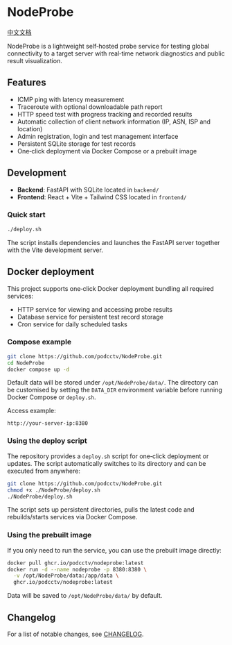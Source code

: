 # NodeProbe

[中文文档](README.zh.md)

NodeProbe is a lightweight self‑hosted probe service for testing global connectivity to a target server with real‑time network diagnostics and public result visualization.

## Features

- ICMP ping with latency measurement
- Traceroute with optional downloadable path report
- HTTP speed test with progress tracking and recorded results
- Automatic collection of client network information (IP, ASN, ISP and location)
- Admin registration, login and test management interface
- Persistent SQLite storage for test records
- One‑click deployment via Docker Compose or a prebuilt image

## Development

- **Backend**: FastAPI with SQLite located in `backend/`
- **Frontend**: React + Vite + Tailwind CSS located in `frontend/`

### Quick start

```bash
./deploy.sh
```

The script installs dependencies and launches the FastAPI server together with the Vite development server.

## Docker deployment

This project supports one‑click Docker deployment bundling all required services:

- HTTP service for viewing and accessing probe results
- Database service for persistent test record storage
- Cron service for daily scheduled tasks

### Compose example

```bash
git clone https://github.com/podcctv/NodeProbe.git
cd NodeProbe
docker compose up -d
```

Default data will be stored under `/opt/NodeProbe/data/`.
The directory can be customised by setting the `DATA_DIR` environment variable
before running Docker Compose or `deploy.sh`.

Access example:

```
http://your-server-ip:8380
```

### Using the deploy script

The repository provides a `deploy.sh` script for one‑click deployment or updates. The script automatically switches to its directory and can be executed from anywhere:

```bash
git clone https://github.com/podcctv/NodeProbe.git
chmod +x ./NodeProbe/deploy.sh
./NodeProbe/deploy.sh
```

The script sets up persistent directories, pulls the latest code and rebuilds/starts services via Docker Compose.

### Using the prebuilt image

If you only need to run the service, you can use the prebuilt image directly:

```bash
docker pull ghcr.io/podcctv/nodeprobe:latest
docker run -d --name nodeprobe -p 8380:8380 \
  -v /opt/NodeProbe/data:/app/data \
  ghcr.io/podcctv/nodeprobe:latest
```

Data will be saved to `/opt/NodeProbe/data/` by default.

## Changelog

For a list of notable changes, see [CHANGELOG](CHANGELOG.md).

